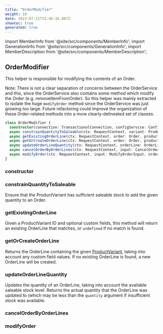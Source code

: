 ```yaml
---
title: "OrderModifier"
weight: 10
date: 2023-07-21T15:46:16.887Z
showtoc: true
generated: true
---
```

<!-- This file was generated from the Vendure source. Do not modify. Instead, re-run the "docs:build" script -->
import MemberInfo from '@site/src/components/MemberInfo';
import GenerationInfo from '@site/src/components/GenerationInfo';
import MemberDescription from '@site/src/components/MemberDescription';


## OrderModifier

<GenerationInfo sourceFile="packages/core/src/service/helpers/order-modifier/order-modifier.ts" sourceLine="80" packageName="@vendure/core" />

This helper is responsible for modifying the contents of an Order.

Note:
There is not a clear separation of concerns between the OrderService and this, since
the OrderService also contains some method which modify the Order (e.g. removeItemFromOrder).
So this helper was mainly extracted to isolate the huge `modifyOrder` method since the
OrderService was just growing too large. Future refactoring could improve the organization
of these Order-related methods into a more clearly-delineated set of classes.

```ts title="Signature"
class OrderModifier {
  constructor(connection: TransactionalConnection, configService: ConfigService, orderCalculator: OrderCalculator, paymentService: PaymentService, countryService: CountryService, stockMovementService: StockMovementService, productVariantService: ProductVariantService, customFieldRelationService: CustomFieldRelationService, promotionService: PromotionService, eventBus: EventBus, entityHydrator: EntityHydrator, historyService: HistoryService, translator: TranslatorService)
  async constrainQuantityToSaleable(ctx: RequestContext, variant: ProductVariant, quantity: number, existingQuantity:  = 0) => ;
  async getExistingOrderLine(ctx: RequestContext, order: Order, productVariantId: ID, customFields?: { [key: string]: any }) => Promise<OrderLine | undefined>;
  async getOrCreateOrderLine(ctx: RequestContext, order: Order, productVariantId: ID, customFields?: { [key: string]: any }) => ;
  async updateOrderLineQuantity(ctx: RequestContext, orderLine: OrderLine, quantity: number, order: Order) => Promise<OrderLine>;
  async cancelOrderByOrderLines(ctx: RequestContext, input: CancelOrderInput, lineInputs: OrderLineInput[]) => ;
  async modifyOrder(ctx: RequestContext, input: ModifyOrderInput, order: Order) => Promise<JustErrorResults<ModifyOrderResult> | { order: Order; modification: OrderModification }>;
}
```

<div className="members-wrapper">

### constructor

<MemberInfo kind="method" type="(connection: <a href='/reference/typescript-api/data-access/transactional-connection#transactionalconnection'>TransactionalConnection</a>, configService: ConfigService, orderCalculator: <a href='/reference/typescript-api/service-helpers/order-calculator#ordercalculator'>OrderCalculator</a>, paymentService: <a href='/reference/typescript-api/services/payment-service#paymentservice'>PaymentService</a>, countryService: <a href='/reference/typescript-api/services/country-service#countryservice'>CountryService</a>, stockMovementService: <a href='/reference/typescript-api/services/stock-movement-service#stockmovementservice'>StockMovementService</a>, productVariantService: <a href='/reference/typescript-api/services/product-variant-service#productvariantservice'>ProductVariantService</a>, customFieldRelationService: CustomFieldRelationService, promotionService: <a href='/reference/typescript-api/services/promotion-service#promotionservice'>PromotionService</a>, eventBus: <a href='/reference/typescript-api/events/event-bus#eventbus'>EventBus</a>, entityHydrator: <a href='/reference/typescript-api/data-access/entity-hydrator#entityhydrator'>EntityHydrator</a>, historyService: <a href='/reference/typescript-api/services/history-service#historyservice'>HistoryService</a>, translator: TranslatorService) => OrderModifier"   />


### constrainQuantityToSaleable

<MemberInfo kind="method" type="(ctx: <a href='/reference/typescript-api/request/request-context#requestcontext'>RequestContext</a>, variant: <a href='/reference/typescript-api/entities/product-variant#productvariant'>ProductVariant</a>, quantity: number, existingQuantity:  = 0) => "   />

Ensure that the ProductVariant has sufficient saleable stock to add the given
quantity to an Order.
### getExistingOrderLine

<MemberInfo kind="method" type="(ctx: <a href='/reference/typescript-api/request/request-context#requestcontext'>RequestContext</a>, order: <a href='/reference/typescript-api/entities/order#order'>Order</a>, productVariantId: <a href='/reference/typescript-api/common/id#id'>ID</a>, customFields?: { [key: string]: any }) => Promise&#60;<a href='/reference/typescript-api/entities/order-line#orderline'>OrderLine</a> | undefined&#62;"   />

Given a ProductVariant ID and optional custom fields, this method will return an existing OrderLine that
matches, or `undefined` if no match is found.
### getOrCreateOrderLine

<MemberInfo kind="method" type="(ctx: <a href='/reference/typescript-api/request/request-context#requestcontext'>RequestContext</a>, order: <a href='/reference/typescript-api/entities/order#order'>Order</a>, productVariantId: <a href='/reference/typescript-api/common/id#id'>ID</a>, customFields?: { [key: string]: any }) => "   />

Returns the OrderLine containing the given <a href='/reference/typescript-api/entities/product-variant#productvariant'>ProductVariant</a>, taking into account any custom field values. If no existing
OrderLine is found, a new OrderLine will be created.
### updateOrderLineQuantity

<MemberInfo kind="method" type="(ctx: <a href='/reference/typescript-api/request/request-context#requestcontext'>RequestContext</a>, orderLine: <a href='/reference/typescript-api/entities/order-line#orderline'>OrderLine</a>, quantity: number, order: <a href='/reference/typescript-api/entities/order#order'>Order</a>) => Promise&#60;<a href='/reference/typescript-api/entities/order-line#orderline'>OrderLine</a>&#62;"   />

Updates the quantity of an OrderLine, taking into account the available saleable stock level.
Returns the actual quantity that the OrderLine was updated to (which may be less than the
`quantity` argument if insufficient stock was available.
### cancelOrderByOrderLines

<MemberInfo kind="method" type="(ctx: <a href='/reference/typescript-api/request/request-context#requestcontext'>RequestContext</a>, input: CancelOrderInput, lineInputs: OrderLineInput[]) => "   />


### modifyOrder

<MemberInfo kind="method" type="(ctx: <a href='/reference/typescript-api/request/request-context#requestcontext'>RequestContext</a>, input: ModifyOrderInput, order: <a href='/reference/typescript-api/entities/order#order'>Order</a>) => Promise&#60;JustErrorResults&#60;ModifyOrderResult&#62; | { order: <a href='/reference/typescript-api/entities/order#order'>Order</a>; modification: <a href='/reference/typescript-api/entities/order-modification#ordermodification'>OrderModification</a> }&#62;"   />




</div>
